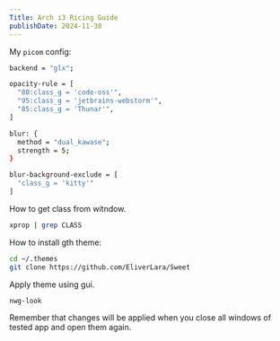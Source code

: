 ```yaml
---
Title: Arch i3 Ricing Guide
publishDate: 2024-11-30
---
```


My `picom` config:

```bash
backend = "glx";

opacity-rule = [ 
  "80:class_g = 'code-oss'",
  "95:class_g = 'jetbrains-webstorm'",
  "85:class_g = 'Thunar'",
]

blur: {
  method = "dual_kawase";
  strength = 5;
}

blur-background-exclude = [
  "class_g = 'kitty'"
]
```

How to get class from witndow.

```bash
xprop | grep CLASS
```

How to install gth theme:

```bash
cd ~/.themes
git clone https://github.com/EliverLara/Sweet
```

Apply theme using gui.

```bash
nwg-look
```

Remember that changes will be applied when you close all windows of tested app and open them again.
